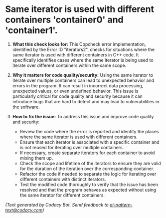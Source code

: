 # Same iterator is used with different containers 'container0' and 'container1'.

1. **What this check looks for:**
   This Cppcheck error implementation, identified by the Error ID "iterators2", checks for situations where the same iterator is used with different containers in C++ code. It specifically identifies cases where the same iterator is being used to iterate over different containers within the same scope.

2. **Why it matters for code quality/security:**
   Using the same iterator to iterate over multiple containers can lead to unexpected behavior and errors in the program. It can result in incorrect data processing, unexpected values, or even undefined behavior. This issue is particularly critical for code quality and security because it can introduce bugs that are hard to detect and may lead to vulnerabilities in the software.

3. **How to fix the issue:**
   To address this issue and improve code quality and security:
   - Review the code where the error is reported and identify the places where the same iterator is used with different containers.
   - Ensure that each iterator is associated with a specific container and is not reused for iterating over multiple containers.
   - If necessary, create separate iterators for each container to avoid mixing them up.
   - Check the scope and lifetime of the iterators to ensure they are valid for the duration of the iteration over the corresponding container.
   - Refactor the code if needed to separate the logic for iterating over different containers with distinct iterators.
   - Test the modified code thoroughly to verify that the issue has been resolved and that the program behaves as expected without using the same iterator for different containers.

_(Text generated by Codacy Bot. Send feedback to ai-pattern-text@codacy.com)_

